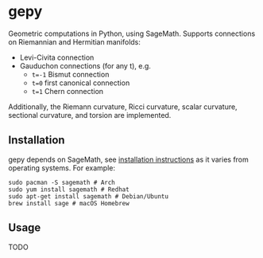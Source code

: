 # gepy
Geometric computations in Python, using SageMath. Supports connections on Riemannian and Hermitian manifolds:
- Levi-Civita connection
- Gauduchon connections (for any t), e.g.
  - `t=-1` Bismut connection
  - `t=0` first canonical connection
  - `t=1` Chern connection

Additionally, the Riemann curvature, Ricci curvature, scalar curvature, sectional curvature, and torsion are implemented.

## Installation
gepy depends on SageMath, see [installation instructions](https://doc.sagemath.org/html/en/installation/) as it varies from operating systems.
For example:
```
sudo pacman -S sagemath # Arch
sudo yum install sagemath # Redhat
sudo apt-get install sagemath # Debian/Ubuntu
brew install sage # macOS Homebrew
```

## Usage
TODO


